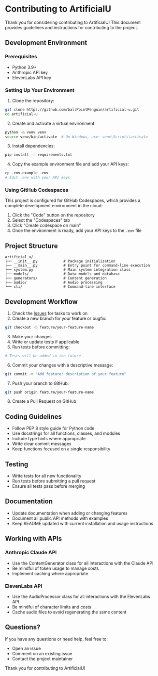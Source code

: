 # Contributing to ArtificialU

Thank you for considering contributing to ArtificialU! This document provides guidelines and instructions for contributing to the project.

## Development Environment

### Prerequisites

- Python 3.9+
- Anthropic API key
- ElevenLabs API key

### Setting Up Your Environment

1. Clone the repository:

```bash
git clone https://github.com/ballPointPenguin/artificial-u.git
cd artificial-u
```

2. Create and activate a virtual environment:

```bash
python -m venv venv
source venv/bin/activate  # On Windows, use: venv\Scripts\activate
```

3. Install dependencies:

```bash
pip install -r requirements.txt
```

4. Copy the example environment file and add your API keys:

```bash
cp .env.example .env
# Edit .env with your API keys
```

### Using GitHub Codespaces

This project is configured for GitHub Codespaces, which provides a complete development environment in the cloud:

1. Click the "Code" button on the repository
2. Select the "Codespaces" tab
3. Click "Create codespace on main"
4. Once the environment is ready, add your API keys to the `.env` file

## Project Structure

```
artificial_u/
├── __init__.py            # Package initialization
├── __main__.py            # Entry point for command-line execution
├── system.py              # Main system integration class
├── models/                # Data models and database
├── generators/            # Content generation
├── audio/                 # Audio processing
└── cli/                   # Command-line interface
```

## Development Workflow

1. Check the [Issues](https://github.com/ballPointPenguin/artificial-u/issues) for tasks to work on
2. Create a new branch for your feature or bugfix:

```bash
git checkout -b feature/your-feature-name
```

3. Make your changes
4. Write or update tests if applicable
5. Run tests before committing:

```bash
# Tests will be added in the future
```

6. Commit your changes with a descriptive message:

```bash
git commit -m "Add feature: description of your feature"
```

7. Push your branch to GitHub:

```bash
git push origin feature/your-feature-name
```

8. Create a Pull Request on GitHub

## Coding Guidelines

- Follow PEP 8 style guide for Python code
- Use docstrings for all functions, classes, and modules
- Include type hints where appropriate
- Write clear commit messages
- Keep functions focused on a single responsibility

## Testing

- Write tests for all new functionality
- Run tests before submitting a pull request
- Ensure all tests pass before merging

## Documentation

- Update documentation when adding or changing features
- Document all public API methods with examples
- Keep README updated with current installation and usage instructions

## Working with APIs

### Anthropic Claude API

- Use the ContentGenerator class for all interactions with the Claude API
- Be mindful of token usage to manage costs
- Implement caching where appropriate

### ElevenLabs API

- Use the AudioProcessor class for all interactions with the ElevenLabs API
- Be mindful of character limits and costs
- Cache audio files to avoid regenerating the same content

## Questions?

If you have any questions or need help, feel free to:

- Open an issue
- Comment on an existing issue
- Contact the project maintainer

Thank you for contributing to ArtificialU!
